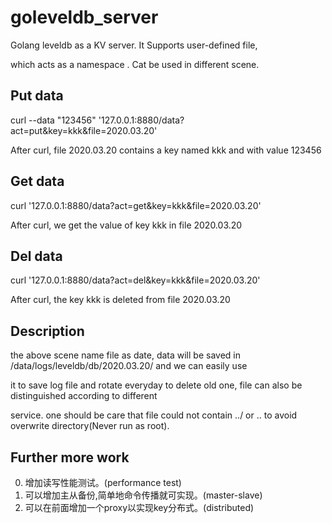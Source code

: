 # goleveldb_server

Golang leveldb as a KV server. It Supports user-defined  file,

which acts as a namespace . Cat be used in different scene.

## Put data

curl --data "123456" '127.0.0.1:8880/data?act=put&key=kkk&file=2020.03.20'


After curl, file 2020.03.20 contains a key named kkk and with value 123456

## Get data

curl '127.0.0.1:8880/data?act=get&key=kkk&file=2020.03.20'


After curl, we get the value of key kkk in file 2020.03.20

## Del data

curl '127.0.0.1:8880/data?act=del&key=kkk&file=2020.03.20'


After curl, the key kkk is deleted  from  file 2020.03.20

## Description

the above scene name file as date, data will be saved in /data/logs/leveldb/db/2020.03.20/ and we can easily use

it to save log file and rotate everyday to delete old one, file can also be distinguished according to different 

service. one should be care that file could not contain ../ or .. to avoid overwrite directory(Never run as root).

## Further more work

0. 增加读写性能测试。(performance test)
1. 可以增加主从备份,简单地命令传播就可实现。(master-slave)
2. 可以在前面增加一个proxy以实现key分布式。(distributed)
